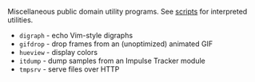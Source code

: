 Miscellaneous public domain utility programs. See
[scripts](https://github.com/jangler/scripts) for interpreted utilities.

- `digraph` - echo Vim-style digraphs
- `gifdrop` - drop frames from an (unoptimized) animated GIF
- `hueview` - display colors
- `itdump` - dump samples from an Impulse Tracker module
- `tmpsrv` - serve files over HTTP

